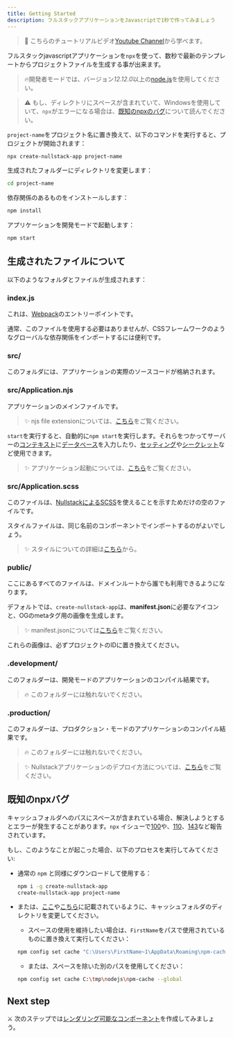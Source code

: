 ```yaml
---
title: Getting Started
description: フルスタックアプリケーションをJavascriptで1秒で作ってみましょう
---
```


> 📌 こちらのチュートリアルビデオ[Youtube Channel](https://www.youtube.com/watch?v=l23z00GEar8&list=PL5ylYELQy1hyFbguVaShp3XujjdVXLpId)から学べます。

フルスタックjavascriptアプリケーションを`npx`を使って、数秒で最新のテンプレートからプロジェクトファイルを生成する事が出来ます。

> 🔥開発者モードでは、バージョン*12.12.0*以上の[node.js](https://nodejs.org)を使用してください。

> ⚠ もし、ディレクトリにスペースが含まれていて、Windowsを使用していて、`npx`がエラーになる場合は、[既知のnpxのバグ](#the-known-npx-bug)について読んでください。

`project-name`をプロジェクト名に置き換えて、以下のコマンドを実行すると、プロジェクトが開始されます：

```sh
npx create-nullstack-app project-name
```

生成されたフォルダーにディレクトリを変更します：

```sh
cd project-name
```

依存関係のあるものをインストールします：

```sh
npm install
```

アプリケーションを開発モードで起動します：

```sh
npm start
```

## 生成されたファイルについて

以下のようなフォルダとファイルが生成されます：

### index.js

これは、[Webpack](https://webpack.js.org)のエントリーポイントです。

通常、このファイルを使用する必要はありませんが、CSSフレームワークのようなグローバルな依存関係をインポートするには便利です。

### src/

このフォルダには、アプリケーションの実際のソースコードが格納されます。

### src/Application.njs

アプリケーションのメインファイルです。

>✨ njs file extensionについては、[こちら](/njs-file-extension "Nullstack Javascript")をご覧ください。

`start`を実行すると、自動的に`npm start`を実行します。それらをつかってサーバーの[コンテキスト](/context)に[データベース](/how-to-use-mongodb-with-nullstack)を入力したり、[セッティング](/context-settings)や[シークレット](/context-secrets)など使用できます。

>✨ アプリケーション起動については、[こちら](/application-startup)をご覧ください。

### src/Application.scss

このファイルは、[NullstackによるSCSS](/styles)を使えることを示すためだけの空のファイルです。

スタイルファイルは、同じ名前のコンポーネントでインポートするのがよいでしょう。

>✨ スタイルについての詳細は[こちら](/styles)から。

### public/

ここにあるすべてのファイルは、ドメインルートから誰でも利用できるようになります。

デフォルトでは、`create-nullstack-app`は、**manifest.json**に必要なアイコンと、OGのmetaタグ用の画像を生成します。

>✨ manifest.jsonについては[こちら](/context-project)をご覧ください。

これらの画像は、必ずプロジェクトのIDに置き換えてください。

### .development/

このフォルダーは、開発モードのアプリケーションのコンパイル結果です。

> 🔥 このフォルダーには触れないでください。

### .production/

このフォルダーは、プロダクション・モードのアプリケーションのコンパイル結果です。

> 🔥 このフォルダーには触れないでください。

>✨ Nullstackアプリケーションのデプロイ方法については、[こちら](/how-to-deploy-a-nullstack-application)をご覧ください。

## 既知のnpxバグ

キャッシュフォルダへのパスにスペースが含まれている場合、解決しようとするとエラーが発生することがあります。`npx` イシューで[100](https://github.com/zkat/npx/issues/100)や、[110](https://github.com/zkat/npx/issues/110)、[143](https://github.com/zkat/npx/issues/146)など報告されています。

もし、このようなことが起こった場合、以下のプロセスを実行してみてください:

- 通常の `npm` と同様にダウンロードして使用する：
  ```sh
  npm i -g create-nullstack-app
  create-nullstack-app project-name
  ```

- または、[ここ](https://github.com/zkat/npx/issues/146#issuecomment-384016791)や[こちら](https://github.com/zkat/npx/issues/146#issuecomment-384019497)に記載されているように、キャッシュフォルダのディレクトリを変更してください。

  - スペースの使用を維持したい場合は、`FirstName`をパスで使用されているものに置き換えて実行してください：
  ```sh
  npm config set cache "C:\Users\FirstName~1\AppData\Roaming\npm-cache" --global
  ```

  - または、スペースを除いた別のパスを使用してください：
  ```sh
  npm config set cache C:\tmp\nodejs\npm-cache --global
  ```

## Next step

⚔ 次のステップでは[レンダリング可能なコンポーネント](/renderable-components)を作成してみましょう。